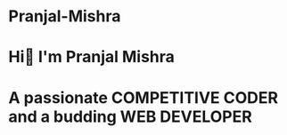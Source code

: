 # Pranjal-Mishra
# Hi👋 I'm Pranjal Mishra
# A passionate COMPETITIVE CODER and a budding WEB DEVELOPER
